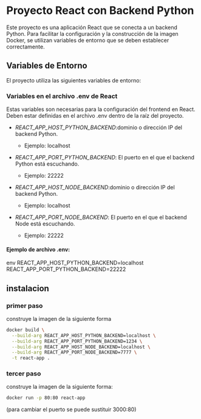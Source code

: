 # Proyecto React con Backend Python

Este proyecto es una aplicación React que se conecta a un backend Python. Para facilitar la configuración y la construcción de la imagen Docker, se utilizan variables de entorno que se deben establecer correctamente.

## Variables de Entorno

El proyecto utiliza las siguientes variables de entorno:

### Variables en el archivo .env de React

Estas variables son necesarias para la configuración del frontend en React. Deben estar definidas en el archivo .env dentro de la raíz del proyecto.

- *REACT_APP_HOST_PYTHON_BACKEND*:dominio o dirección IP del backend Python.
  - Ejemplo: localhost

- *REACT_APP_PORT_PYTHON_BACKEND*: El puerto en el que el backend Python está escuchando.
  - Ejemplo: 22222
 
- *REACT_APP_HOST_NODE_BACKEND*:dominio o dirección IP del backend Python.
  - Ejemplo: localhost

- *REACT_APP_PORT_NODE_BACKEND*: El puerto en el que el backend Node está escuchando.
  - Ejemplo: 22222

#### Ejemplo de archivo .env:

env
REACT_APP_HOST_PYTHON_BACKEND=localhost
REACT_APP_PORT_PYTHON_BACKEND=22222

## instalacion

### primer paso 
construye la imagen de la siguiente forma 
```sh
docker build \
  --build-arg REACT_APP_HOST_PYTHON_BACKEND=localhost \
  --build-arg REACT_APP_PORT_PYTHON_BACKEND=1234 \
  --build-arg REACT_APP_HOST_NODE_BACKEND=localhost \
  --build-arg REACT_APP_PORT_NODE_BACKEND=7777 \
  -t react-app .
```
### tercer paso 
construye la imagen de la siguiente forma:
```sh
docker run -p 80:80 react-app
```
(para cambiar el puerto se puede sustituir 3000:80)
